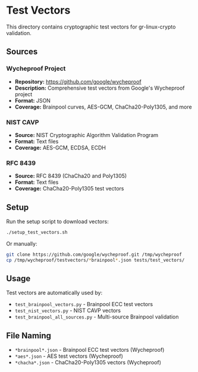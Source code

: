 # Test Vectors

This directory contains cryptographic test vectors for gr-linux-crypto validation.

## Sources

### Wycheproof Project
- **Repository:** https://github.com/google/wycheproof
- **Description:** Comprehensive test vectors from Google's Wycheproof project
- **Format:** JSON
- **Coverage:** Brainpool curves, AES-GCM, ChaCha20-Poly1305, and more

### NIST CAVP
- **Source:** NIST Cryptographic Algorithm Validation Program
- **Format:** Text files
- **Coverage:** AES-GCM, ECDSA, ECDH

### RFC 8439
- **Source:** RFC 8439 (ChaCha20 and Poly1305)
- **Format:** Text files
- **Coverage:** ChaCha20-Poly1305 test vectors

## Setup

Run the setup script to download vectors:

```bash
./setup_test_vectors.sh
```

Or manually:

```bash
git clone https://github.com/google/wycheproof.git /tmp/wycheproof
cp /tmp/wycheproof/testvectors/*brainpool*.json tests/test_vectors/
```

## Usage

Test vectors are automatically used by:

- `test_brainpool_vectors.py` - Brainpool ECC test vectors
- `test_nist_vectors.py` - NIST CAVP vectors
- `test_brainpool_all_sources.py` - Multi-source Brainpool validation

## File Naming

- `*brainpool*.json` - Brainpool ECC test vectors (Wycheproof)
- `*aes*.json` - AES test vectors (Wycheproof)
- `*chacha*.json` - ChaCha20-Poly1305 vectors (Wycheproof)

